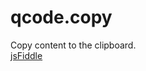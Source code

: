 # qcode.copy
Copy content to the clipboard.  
[jsFiddle](https://jsfiddle.net/PeterChaplin/ts698o8s/)